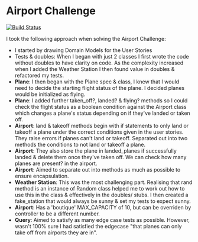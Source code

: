# Airport Challenge

[![Build Status](https://travis-ci.org/charlottebrf/airport_challenge.svg?branch=master)](https://travis-ci.org/charlottebrf/airport_challenge)

I took the following approach when solving the Airport Challenge:

- I started by drawing Domain Models for the User Stories
- Tests & doubles: When I began with just 2 classes I first wrote the code without doubles to have clarity on code. As the complexity increased when I added the Weather Station I then found value in doubles & refactored my tests.
- **Plane**: I then began with the Plane spec & class, I knew that I would need to decide the starting flight status of the plane. I decided planes would be initialized as flying.
- **Plane**: I added further taken_off?, landed? & flying? methods so I could check the flight status as a boolean condition against the Airport class which changes a plane's status depending on if they've landed or taken off.
- **Airport**: land & takeoff methods begin with if statements to only land or takeoff a plane under the correct conditions given in the user stories. They raise errors if planes can't land or takeoff. Separated out into two methods the conditions to not land or takeoff a plane.
- **Airport**: They also store the plane in landed_planes if successfully landed & delete them once they've taken off. We can check how many planes are present? in the airport.
- **Airport**: Aimed to separate out into methods as much as possible to ensure encapsulation.
- **Weather Station**: This was the most challenging part. Realising that rand method is an instance of Random class helped me to work out how to use this in the class & effectively in the doubles/ stubs. I then created a fake_station that would always be sunny & set my tests to expect sunny.
- **Airport**: Has a 'boutique' MAX_CAPACITY of 10, but can be overriden by controller to be a different number.
- **Query**: Aimed to satisfy as many edge case tests as possible. However, wasn't 100% sure I had satisfied the edgecase "that planes can only take off from airports they are in".

